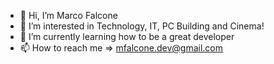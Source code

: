 - 👋 Hi, I’m Marco Falcone
- 👀 I’m interested in Technology, IT, PC Building and Cinema!
- 🌱 I’m currently learning how to be a great developer
- 📫 How to reach me => mfalcone.dev@gmail.com

<!---
MarcoFalcone/MarcoFalcone is a ✨ special ✨ repository because its `README.md` (this file) appears on your GitHub profile.
You can click the Preview link to take a look at your changes.
--->
